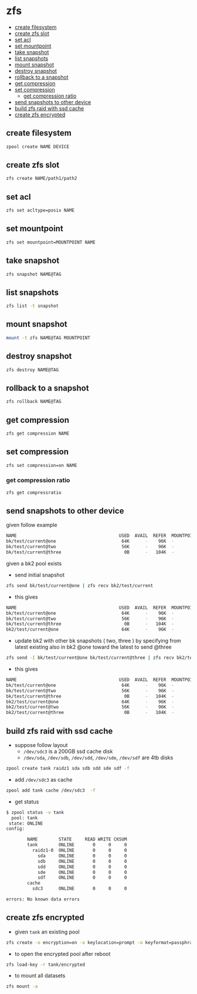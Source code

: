 # zfs

- [create filesystem](#create-filesystem)
- [create zfs slot](#create-zfs-slot)
- [set acl](#set-acl)
- [set mountpoint](#set-mountpoint)
- [take snapshot](#take-snapshot)
- [list snapshots](#list-snapshots)
- [mount snapshot](#mount-snapshot)
- [destroy snapshot](#destroy-snapshot)
- [rollback to a snapshot](#rollback-to-a-snapshot)
- [get compression](#get-compression)
- [set compression](#set-compression)
  - [get compression ratio](#get-compression-ratio)
- [send snapshots to other device](#send-snapshots-to-other-device)
- [build zfs raid with ssd cache](#build-zfs-raid-with-ssd-cache)
- [create zfs encrypted](#create-zfs-encrypted)


## create filesystem

```sh
zpool create NAME DEVICE
```

## create zfs slot

```sh
zfs create NAME/path1/path2
```

## set acl

```sh
zfs set acltype=posix NAME
```

## set mountpoint

```sh
zfs set mountpoint=MOUNTPOINT NAME
```

## take snapshot

```sh
zfs snapshot NAME@TAG
```

## list snapshots

```sh
zfs list -t snapshot
```

## mount snapshot

```sh
mount -t zfs NAME@TAG MOUNTPOINT
```

## destroy snapshot

```sh
zfs destroy NAME@TAG
```

## rollback to a snapshot

```sh
zfs rollback NAME@TAG
```

## get compression

```sh
zfs get compression NAME
```

## set compression

```sh
zfs set compression=on NAME
```

### get compression ratio

```sh
zfs get compressratio
```

## send snapshots to other device

given follow example

```sh
NAME                                       USED  AVAIL  REFER  MOUNTPOINT
bk/test/current@one                         64K      -    96K  -
bk/test/current@two                         56K      -    96K  -
bk/test/current@three                        0B      -   104K  -
```

given a bk2 pool exists

- send initial snapshot

```sh
zfs send bk/test/current@one | zfs recv bk2/test/current
```

- this gives

```sh
NAME                                       USED  AVAIL  REFER  MOUNTPOINT
bk/test/current@one                         64K      -    96K  -
bk/test/current@two                         56K      -    96K  -
bk/test/current@three                        0B      -   104K  -
bk2/test/current@one                        64K      -    96K  -
```

- update bk2 with other bk snapshots ( two, three ) by specifying from latest existing also in bk2 @one toward the latest to send @three

```sh
zfs send -I bk/test/current@one bk/test/current@three | zfs recv bk2/test/current
```

- this gives

```sh
NAME                                       USED  AVAIL  REFER  MOUNTPOINT
bk/test/current@one                         64K      -    96K  -
bk/test/current@two                         56K      -    96K  -
bk/test/current@three                        0B      -   104K  -
bk2/test/current@one                        64K      -    96K  -
bk2/test/current@two                        56K      -    96K  -
bk2/test/current@three                       0B      -   104K  -
```

## build zfs raid with ssd cache

- suppose follow layout
  - `/dev/sdc3` is a 200GB ssd cache disk
  - `/dev/sda`, `/dev/sdb`, `/dev/sdd`, `/dev/sde`, `/dev/sdf` are 4tb disks

```sh
zpool create tank raidz1 sda sdb sdd sde sdf -f
```

- add `/dev/sdc3` as cache

```sh
zpool add tank cache /dev/sdc3  -f
```

- get status

```sh
$ zpool status -v tank
  pool: tank
 state: ONLINE
config:

        NAME        STATE     READ WRITE CKSUM
        tank        ONLINE       0     0     0
          raidz1-0  ONLINE       0     0     0
            sda     ONLINE       0     0     0
            sdb     ONLINE       0     0     0
            sdd     ONLINE       0     0     0
            sde     ONLINE       0     0     0
            sdf     ONLINE       0     0     0
        cache
          sdc3      ONLINE       0     0     0

errors: No known data errors
```

## create zfs encrypted

- given `tank` an existing pool

```sh
zfs create -o encryption=on -o keylocation=prompt -o keyformat=passphrase tank/encrypted
```

- to open the encrypted pool after reboot

```sh
zfs load-key -r tank/encrypted
```

- to mount all datasets
  
```sh
zfs mount -a
```